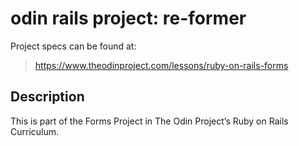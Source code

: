 # odin rails project: re-former

Project specs can be found at:

> https://www.theodinproject.com/lessons/ruby-on-rails-forms

## Description

This is part of the Forms Project in The Odin Project’s Ruby on Rails Curriculum.